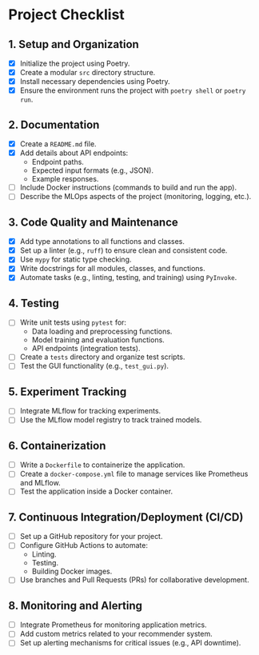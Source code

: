 # Project Checklist

## 1. Setup and Organization
- [x] Initialize the project using Poetry.
- [x] Create a modular `src` directory structure.
- [x] Install necessary dependencies using Poetry.
- [x] Ensure the environment runs the project with `poetry shell` or `poetry run`.

## 2. Documentation
- [x] Create a `README.md` file.
- [x] Add details about API endpoints:
  - Endpoint paths.
  - Expected input formats (e.g., JSON).
  - Example responses.
- [ ] Include Docker instructions (commands to build and run the app).
- [ ] Describe the MLOps aspects of the project (monitoring, logging, etc.).

## 3. Code Quality and Maintenance
- [x] Add type annotations to all functions and classes.
- [x] Set up a linter (e.g., `ruff`) to ensure clean and consistent code.
- [x] Use `mypy` for static type checking.
- [x] Write docstrings for all modules, classes, and functions.
- [x] Automate tasks (e.g., linting, testing, and training) using `PyInvoke`.

## 4. Testing
- [ ] Write unit tests using `pytest` for:
  - Data loading and preprocessing functions.
  - Model training and evaluation functions.
  - API endpoints (integration tests).
- [ ] Create a `tests` directory and organize test scripts.
- [ ] Test the GUI functionality (e.g., `test_gui.py`).

## 5. Experiment Tracking
- [ ] Integrate MLflow for tracking experiments.
- [ ] Use the MLflow model registry to track trained models.

## 6. Containerization
- [ ] Write a `Dockerfile` to containerize the application.
- [ ] Create a `docker-compose.yml` file to manage services like Prometheus and MLflow.
- [ ] Test the application inside a Docker container.

## 7. Continuous Integration/Deployment (CI/CD)
- [ ] Set up a GitHub repository for your project.
- [ ] Configure GitHub Actions to automate:
  - Linting.
  - Testing.
  - Building Docker images.
- [ ] Use branches and Pull Requests (PRs) for collaborative development.

## 8. Monitoring and Alerting
- [ ] Integrate Prometheus for monitoring application metrics.
- [ ] Add custom metrics related to your recommender system.
- [ ] Set up alerting mechanisms for critical issues (e.g., API downtime).
